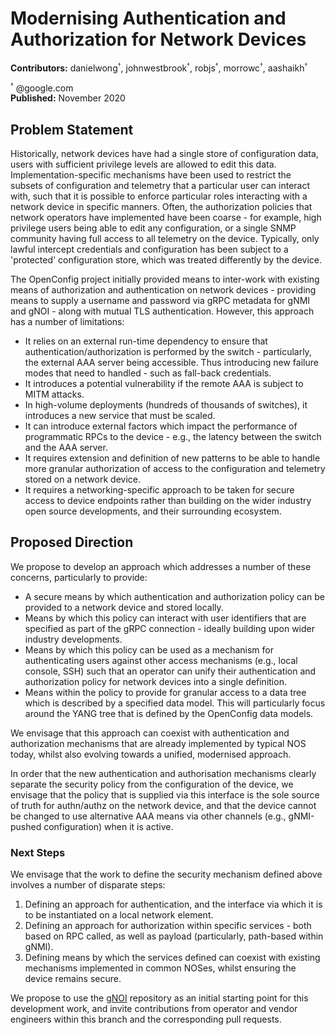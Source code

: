 # Modernising Authentication and Authorization for Network Devices

**Contributors:** danielwong<sup><small>†</small></sup>,
johnwestbrook<sup><small>†</small></sup>, robjs<sup><small>†</small></sup>,
morrowc<sup><small>†</small></sup>, aashaikh<sup><small>†</small></sup>  

<sup><small>†</small></sup> @google.com  
**Published:** November 2020

## Problem Statement
Historically, network devices have had a single store of configuration data,
users with sufficient privilege levels are allowed to edit this data.
Implementation-specific mechanisms have been used to restrict the subsets of
configuration and telemetry that a particular user can interact with, such that
it is possible to enforce particular roles interacting with a network device in
specific manners. Often, the authorization policies that network operators have
implemented have been coarse - for example, high privilege users being able to
edit any configuration, or a single SNMP community having full access to all
telemetry on the device. Typically, only lawful intercept credentials and
configuration has been subject to a 'protected' configuration store, which was
treated differently by the device.

The OpenConfig project initially provided means to inter-work with existing
means of authorization and authentication on network devices - providing means
to supply a username and password via gRPC metadata for gNMI and gNOI - along
with mutual TLS authentication. However, this approach has a number of
limitations:

* It relies on an external run-time dependency to ensure that
  authentication/authorization is performed by the switch - particularly, the
  external AAA server being accessible. Thus introducing new failure modes that
  need to handled - such as fall-back credentials.
* It introduces a potential vulnerability if the remote AAA is subject to MITM
  attacks.
* In high-volume deployments (hundreds of thousands of switches), it introduces
  a new service that must be scaled.
* It can introduce external factors which impact the performance of
  programmatic RPCs to the device - e.g., the latency between the switch and
  the AAA server.
* It requires extension and definition of new patterns to be able to handle
  more granular authorization of access to the configuration and telemetry
  stored on a network device.
* It requires a networking-specific approach to be taken for secure access to
  device endpoints rather than building on the wider industry open source
  developments, and their surrounding ecosystem.

## Proposed Direction

We propose to develop an approach which addresses a number of these concerns,
particularly to provide:

* A secure means by which authentication and authorization policy can be
  provided to a network device and stored locally.
* Means by which this policy can interact with user identifiers that are
  specified as part of the gRPC connection - ideally building upon wider
  industry developments.
* Means by which this policy can be used as a mechanism for authenticating
  users against other access mechanisms (e.g., local console, SSH) such that an
  operator can unify their authentication and authorization policy for network
  devices into a single definition.
* Means within the policy to provide for granular access to a data tree which
  is described by a specified data model. This will particularly focus around
  the YANG tree that is defined by the OpenConfig data models.

We envisage that this approach can coexist with authentication and
authorization mechanisms that are already implemented by typical NOS today,
whilst also evolving towards a unified, modernised approach.

In order that the new authentication and authorisation mechanisms clearly
separate the security policy from the configuration of the device, we envisage
that the policy that is supplied via this interface is the sole source of truth
for authn/authz on the network device, and that the device cannot be changed to
use alternative AAA means via other channels (e.g., gNMI-pushed configuration)
when it is active.

### Next Steps

We envisage that the work to define the security mechanism defined above
involves a number of disparate steps:

1. Defining an approach for authentication, and the interface via which it is
   to be instantiated on a local network element.
2. Defining an approach for authorization within specific services - both based
   on RPC called, as well as payload (particularly, path-based within gNMI).
3. Defining means by which the services defined can coexist with existing
   mechanisms implemented in common NOSes, whilst ensuring the device remains
   secure.

We propose to use the [gNOI](https://github.com/openconfig/gnoi) repository as
an initial starting point for this development work, and invite contributions
from operator and vendor engineers within this branch and the corresponding
pull requests.
